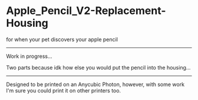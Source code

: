 # Apple_Pencil_V2-Replacement-Housing
for when your pet discovers your apple pencil
_________________________________________________________________________________

Work in progress... 

Two parts because idk how else you would put the pencil into the housing...
_________________________________________________________________________________
Designed to be printed on an Anycubic Photon, however, with some work I'm sure you could print it on other printers too. 

